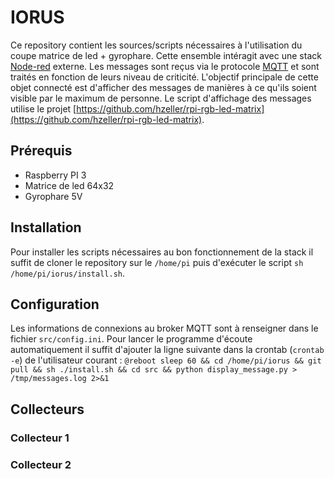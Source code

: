 # IORUS

Ce repository contient les sources/scripts nécessaires à l'utilisation du coupe matrice de led + gyrophare. Cette ensemble intéragit avec une stack [Node-red](https://nodered.org/) externe. Les messages sont reçus via le protocole [MQTT](https://fr.wikipedia.org/wiki/MQTT) et sont traités en fonction de leurs niveau de criticité.
L'objectif principale de cette objet connecté est d'afficher des messages de manières à ce qu'ils soient visible par le maximum de personne.
Le script d'affichage des messages utilise le projet [https://github.com/hzeller/rpi-rgb-led-matrix](https://github.com/hzeller/rpi-rgb-led-matrix).

## Prérequis

 - Raspberry PI 3
 - Matrice de led 64x32
 - Gyrophare 5V

## Installation

Pour installer les scripts nécessaires au bon fonctionnement de la stack il suffit de cloner le repository sur le `/home/pi` puis d'exécuter le script `sh /home/pi/iorus/install.sh`.

## Configuration

Les informations de connexions au broker MQTT sont à renseigner dans le fichier `src/config.ini`.
Pour lancer le programme d'écoute automatiquement il suffit d'ajouter la ligne suivante dans la crontab (`crontab -e`) de l'utilisateur courant : `@reboot sleep 60 && cd /home/pi/iorus && git pull && sh ./install.sh && cd src && python display_message.py > /tmp/messages.log 2>&1`

## Collecteurs


### Collecteur 1


### Collecteur 2

